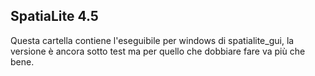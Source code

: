 ## SpatiaLite 4.5

Questa cartella contiene l'eseguibile per windows di spatialite_gui, la versione è ancora sotto test ma per quello che dobbiare fare va più che bene.